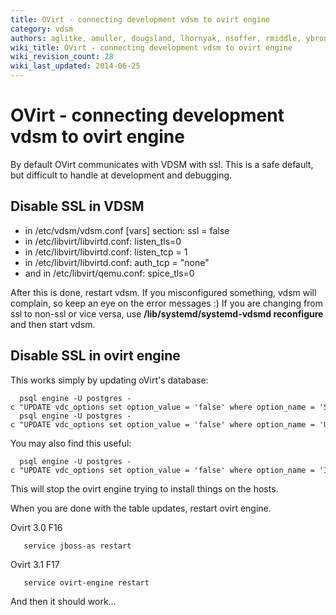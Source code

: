 ```yaml
---
title: OVirt - connecting development vdsm to ovirt engine
category: vdsm
authors: aglitke, amuller, dougsland, lhornyak, nsoffer, rmiddle, ybronhei
wiki_title: OVirt - connecting development vdsm to ovirt engine
wiki_revision_count: 28
wiki_last_updated: 2014-06-25
---
```


# OVirt - connecting development vdsm to ovirt engine

By default OVirt communicates with VDSM with ssl. This is a safe default, but difficult to handle at development and debugging.

## Disable SSL in VDSM

*   in /etc/vdsm/vdsm.conf [vars] section: ssl = false
*   in /etc/libvirt/libvirtd.conf: listen_tls=0
*   in /etc/libvirt/libvirtd.conf: listen_tcp = 1
*   in /etc/libvirt/libvirtd.conf: auth_tcp = "none"
*   and in /etc/libvirt/qemu.conf: spice_tls=0

After this is done, restart vdsm. If you misconfigured something, vdsm will complain, so keep an eye on the error messages :)
If you are changing from ssl to non-ssl or vice versa, use **/lib/systemd/systemd-vdsmd reconfigure** and then start vdsm.

## Disable SSL in ovirt engine

This works simply by updating oVirt's database:

      psql engine -U postgres -c "UPDATE vdc_options set option_value = 'false' where option_name = 'SSLEnabled'"
      psql engine -U postgres -c "UPDATE vdc_options set option_value = 'false' where option_name = 'UseSecureConnectionWithServers'"

You may also find this useful:

      psql engine -U postgres -c "UPDATE vdc_options set option_value = 'false' where option_name = 'InstallVds'"

This will stop the ovirt engine trying to install things on the hosts.

When you are done with the table updates, restart ovirt engine.

Ovirt 3.0 F16

       service jboss-as restart

Ovirt 3.1 F17

       service ovirt-engine restart

And then it should work...
